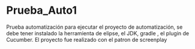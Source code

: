 # Prueba_Auto1
Prueba automatización
para ejecutar el proyecto de automatización, se debe tener instalado la herramienta de elipse, el JDK, gradle , el plugin de Cucumber.
El proyecto fue realizado con el patron de screenplay


